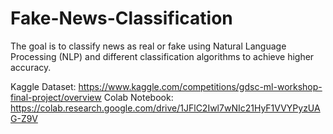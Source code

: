 # Fake-News-Classification

The goal is to classify news as real or fake using Natural Language Processing (NLP) and different
classification algorithms to achieve higher accuracy.

Kaggle Dataset: https://www.kaggle.com/competitions/gdsc-ml-workshop-final-project/overview
Colab Notebook: https://colab.research.google.com/drive/1JFlC2Iwl7wNIc21HyF1VVYPyzUAG-Z9V
